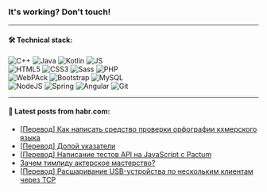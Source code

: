 ### It's working? Don't touch!

---

#### 🛠️ Technical stack:

![C++](https://img.shields.io/badge/C++-informational?logo=c%2B%2B&style=flat&logoColor=white&color=9C033A)
![Java](https://img.shields.io/badge/Java-informational?logo=java&style=flat&logoColor=white&color=007396)
![Kotlin](https://img.shields.io/badge/Kotlin-informational?logo=Kotlin&style=flat&logoColor=white&color=0095D5)
![JS](https://img.shields.io/badge/JS-informational?logo=javaScript&style=flat&logoColor=black&color=F7Df1E) <br>
![HTML5](https://img.shields.io/badge/HTML5-informational?logo=html5&style=flat&logoColor=white&color=E34F26)
![CSS3](https://img.shields.io/badge/CSS3-informational?logo=css3&style=flat&logoColor=white&color=157286)
![Sass](https://img.shields.io/badge/Saas-informational?logo=sass&style=flat&logoColor=white&color=hotpink)
![PHP](https://img.shields.io/badge/PHP-informational?logo=php&style=flat&logoColor=white&color=777BB4) <br>
![WebPAck](https://img.shields.io/badge/WebPack-informational?logo=webPack&style=flat&logoColor=white&color=FF6F00)
![Bootstrap](https://img.shields.io/badge/Bootstrap-informational?logo=Bootstrap&style=flat&logoColor=white&color=7952B3)
![MySQL](https://img.shields.io/badge/MySQL-informational?logo=MySQL&style=flat&logoColor=white&color=00f) <br>
![NodeJS](https://img.shields.io/badge/NodeJS-informational?logo=node.js&style=flat&logoColor=white&color=43853D)
![Spring](https://img.shields.io/badge/Spring-informational?logo=Spring&style=flat&logoColor=white&color=0A9EDC)
![Angular](https://img.shields.io/badge/Vue-informational?logo=vue.js&style=flat&logoColor=white&color=red)
![Git](https://img.shields.io/badge/Git-informational?logo=git&style=flat&logoColor=white&color=darkorange)

___

#### 💬 Latest posts from habr.com:

<!-- BLOG-POST-LIST:START -->
- [[Перевод] Как написать средство проверки орфографии кхмерского языка](https://habr.com/ru/post/669466/?utm_source=habrahabr&utm_medium=rss&utm_campaign=669466)
- [[Перевод] Долой указатели](https://habr.com/ru/post/669532/?utm_source=habrahabr&utm_medium=rss&utm_campaign=669532)
- [[Перевод] Написание тестов API на JavaScript с Pactum](https://habr.com/ru/post/669528/?utm_source=habrahabr&utm_medium=rss&utm_campaign=669528)
- [Зачем тимлиду актерское мастерство?](https://habr.com/ru/post/577314/?utm_source=habrahabr&utm_medium=rss&utm_campaign=577314)
- [[Перевод] Расшаривание USB-устройства по нескольким клиентам через TCP](https://habr.com/ru/post/669408/?utm_source=habrahabr&utm_medium=rss&utm_campaign=669408)
<!-- BLOG-POST-LIST:END -->
